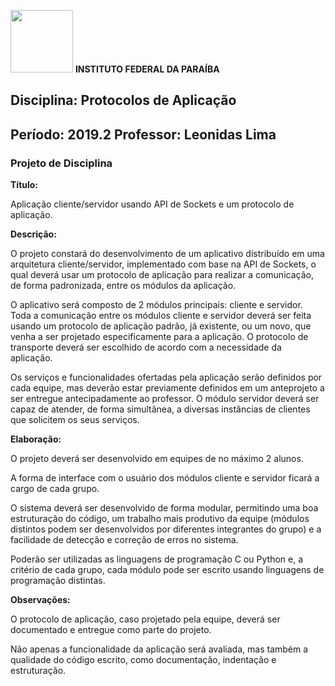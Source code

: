 <img src="https://www.ifpb.edu.br/en/imagens/logotipos/ifpb.png/@@images/image.png" width="100" height="100" > **INSTITUTO FEDERAL DA PARAÍBA**
## Disciplina: Protocolos de Aplicação ##
## Período: 2019.2 Professor: Leonidas Lima ##
### Projeto de Disciplina ###

**Título:**

Aplicação cliente/servidor usando API de Sockets e um protocolo de aplicação. 

**Descrição:**

O projeto constará do desenvolvimento de um aplicativo distribuído em uma
arquitetura cliente/servidor, implementado com base na API de Sockets, o qual deverá usar
um protocolo de aplicação para realizar a comunicação, de forma padronizada, entre os
módulos da aplicação. 

O aplicativo será composto de 2 módulos principais: cliente e servidor. Toda a
comunicação entre os módulos cliente e servidor deverá ser feita usando um protocolo de
aplicação padrão, já existente, ou um novo, que venha a ser projetado especificamente para
a aplicação. O protocolo de transporte deverá ser escolhido de acordo com a necessidade
da aplicação. 

Os serviços e funcionalidades ofertadas pela aplicação serão definidos por cada
equipe, mas deverão estar previamente definidos em um anteprojeto a ser entregue
antecipadamente ao professor. O módulo servidor deverá ser capaz de atender, de forma simultânea, a diversas
instâncias de clientes que solicitem os seus serviços. 

**Elaboração:**

O projeto deverá ser desenvolvido em equipes de no máximo 2 alunos. 

A forma de interface com o usuário dos módulos cliente e servidor ficará a cargo de
cada grupo. 

O sistema deverá ser desenvolvido de forma modular, permitindo uma boa
estruturação do código, um trabalho mais produtivo da equipe (módulos distintos podem ser
desenvolvidos por diferentes integrantes do grupo) e a facilidade de detecção e correção de
erros no sistema. 

Poderão ser utilizadas as linguagens de programação C ou Python e, a critério de
cada grupo, cada módulo pode ser escrito usando linguagens de programação distintas. 

**Observações:**

O protocolo de aplicação, caso projetado pela equipe, deverá ser documentado e
entregue como parte do projeto. 

Não apenas a funcionalidade da aplicação será avaliada, mas também a qualidade do
código escrito, como documentação, indentação e estruturação.
